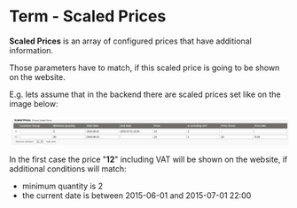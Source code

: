 # Term - Scaled Prices

**Scaled Prices** is an array of configured prices that have additional information.

Those parameters have to match, if this scaled price is going to be shown on the website.

E.g. lets assume that in the backend there are scaled prices set like on the image below:

![](img/scaled.png)

In the first case the price "**12**" including VAT will be shown on the website, if additional conditions will match:

- minimum quantity is 2
- the current date is between 2015-06-01 and 2015-07-01 22:00 
